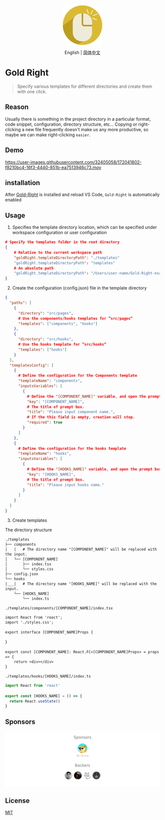 <p align="center">
  <img align='center' src='./res/icon.png'/>
</p>  
<p align="center">
  English | <a href="./README.zh-CN.md">简体中文</a>  
</p>    

# Gold Right

> Specify various templates for different directories and create them with one click.

## Reason
Usually there is something in the project directory in a particular format, code snippet, configuration, directory structure, etc... Copying or right-clicking a new file frequently doesn't make us any more productive, so maybe we can make right-clicking `easier`.

## Demo

https://user-images.githubusercontent.com/32405058/172041802-f8210bc4-16f3-4440-851b-ea7513946c73.mov

## installation

After [Gold-Right](https://marketplace.visualstudio.com/items?itemName=Dohooo.Gold-Right) is installed and reload VS Code, `Gold-Right` is automatically enabled
## Usage

1. Specifies the template directory location, which can be specified under workspace configuration or user configuration
```json
# Specify the templates folder in the root directory
{
    # Relative to the current workspace path
    "goldRight.templateDirectoryPath": "./templates"
    "goldRight.templateDirectoryPath": "templates"
    # An absolute path
    "goldRight.templateDirectoryPath": "/Users/user-name/Gold-Right-example/templates"
}
```

2. Create the configuration (config.json) file in the template directory
```json
{
  "paths": [
    { 
      "directory": "src/pages",
      # Use the components/hooks templates for ”src/pages“
      "templates": ["components", "hooks"]
    },
    {
      "directory": "src/hooks",
      # Use the hooks template for ”src/hooks“
      "templates": ["hooks"]
    }
  ],
  "templatesConfig": [
    {
      # Define the configuration for the Components template
      "templateName": "components",
      "inputsVariables": [
        {
          # Define the "[COMPONENT_NAME]" variable, and open the prompt box to enter the variable content
          "key": "[COMPONENT_NAME]",
          # The title of prompt box.
          "title": "Please input component name.",
          # If the this field is empty, creation will stop.
          "required": true
        }
      ]
    },
    {
      # Define the configuration for the hooks template
      "templateName": "hooks",
      "inputsVariables": [
        {
          # Define the "[HOOKS_NAME]" variable, and open the prompt box to enter the variable content
          "key": "[HOOKS_NAME]",
          # The title of prompt box.
          "title": "Please input hooks name."
        }
      ]
    }
  ]
}
```

3. Create templates

The directory structure
```shell
./templates
├── components
|   |   # The directory name "[COMPONENT_NAME]" will be replaced with the input.
│   └── [COMPONENT_NAME]
│       ├── index.tsx
│       └── styles.css
├── config.json
└── hooks
|___|   # The directory name "[HOOKS_NAME]" will be replaced with the input.
    └── [HOOKS_NAME]
        └── index.ts
```
`./templates/components/[COMPONENT_NAME]/index.tsx`
```tsx
import React from 'react';
import './styles.css';

export interface [COMPONENT_NAME]Props {

}

export const [COMPONENT_NAME]: React.FC<[COMPONENT_NAME]Props> = props => {
    return <div></div>
}
```
`./templates/hooks/[HOOKS_NAME]/index.ts`
```ts
import React from 'react'

export const [HOOKS_NAME] = () => {
  return React.useState()
}
```

## Sponsors

<p align="center">
  <a href="./sponsorkit/sponsors.svg">
    <img src='./sponsorkit/sponsors.png'/>
  </a>
</p>

## License

[MIT]('./LICENSE.md)
